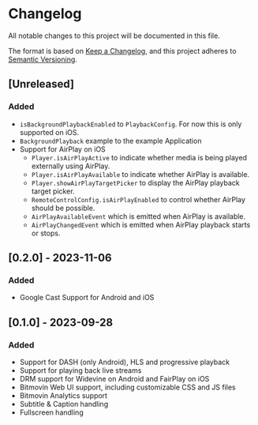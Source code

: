 # Changelog
All notable changes to this project will be documented in this file.

The format is based on [Keep a Changelog](https://keepachangelog.com/),
and this project adheres to [Semantic Versioning](https://semver.org/).

## [Unreleased]

### Added
- `isBackgroundPlaybackEnabled` to `PlaybackConfig`. For now this is only supported on iOS.
- `BackgroundPlayback` example to the example Application
- Support for AirPlay on iOS
  - `Player.isAirPlayActive` to indicate whether media is being played externally using AirPlay.
  - `Player.isAirPlayAvailable` to indicate whether AirPlay is available.
  - `Player.showAirPlayTargetPicker` to display the AirPlay playback target picker.
  - `RemoteControlConfig.isAirPlayEnabled` to control whether AirPlay should be possible.
  - `AirPlayAvailableEvent` which is emitted when AirPlay is available.
  - `AirPlayChangedEvent` which is emitted when AirPlay playback starts or stops.

## [0.2.0] - 2023-11-06
### Added
- Google Cast Support for Android and iOS

## [0.1.0] - 2023-09-28
### Added
- Support for DASH (only Android), HLS and progressive playback
- Support for playing back live streams
- DRM support for Widevine on Android and FairPlay on iOS
- Bitmovin Web UI support, including customizable CSS and JS files
- Bitmovin Analytics support
- Subtitle & Caption handling
- Fullscreen handling
